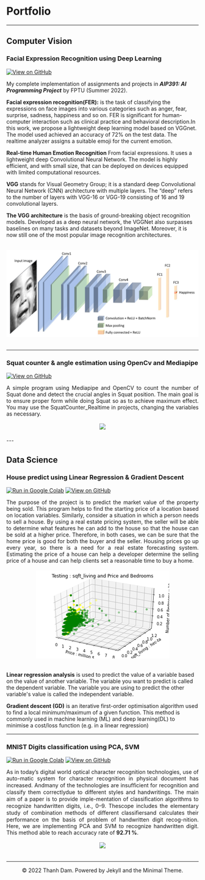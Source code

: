 # Portfolio
---
## Computer Vision

### Facial Expression Recognition using Deep Learning	
[![View on GitHub](https://img.shields.io/badge/GitHub-View_on_GitHub-blue?logo=GitHub)](https://github.com/DamNT055/Facial-expression-recognition-Vgg)

My complete implementation of assignments and projects in ***AIP391: AI Programming Project*** by FPTU (Summer 2022).

**Facial expression recognition(FER):** is the task of classifying the expressions on face images into various categories such as anger, fear, surprise, sadness, happiness and so on. FER is significant for human-computer interaction such as clinical practice and behavioral description.In this work, we propose a lightweight deep learning model based on VGGnet. The model used achieved an accuracy of 72% on the test data. The realtime analyzer assigns a suitable emoji for the current emotion.

**Real-time Human Emotion Recognition** From facial expressions. It uses a lightweight deep Convolutional Neural Network. The model is highly efficient, and with small size, that can be deployed on devices equipped with limited computational resources. 

**VGG** stands for Visual Geometry Group; it is a standard deep Convolutional Neural Network (CNN) architecture with multiple layers. The “deep” refers to the number of layers with VGG-16 or VGG-19 consisting of 16 and 19 convolutional layers.

**The VGG architecture** is the basis of ground-breaking object recognition models. Developed as a deep neural network, the VGGNet also surpasses baselines on many tasks and datasets beyond ImageNet. Moreover, it is now still one of the most popular image recognition architectures.

<br>
<center><img src="https://github.com/DamNT055/Facial-expression-recognition-Vgg/blob/main/images/architecture.jpeg?raw=true"/></center>
<br>

---
### Squat counter & angle estimation using OpenCv and Mediapipe	

[![View on GitHub](https://img.shields.io/badge/GitHub-View_on_GitHub-blue?logo=GitHub)](https://github.com/DamNT055/SquatCounter)


<div style="text-align: justify">A simple program using Mediapipe and OpenCV to count the number of Squat done and detect the crucial angles in Squat position. The main goal is to ensure proper form while doing Squat so as to achieve maximum effect. You may use the SquatCounter_Realtime in projects, changing the variables as necessary.
</div>

<br>
<center><img src="https://github.com/DamNT055/SquatCounter/raw/main/images/yt_squat.gif"/></center>
<br>
---


## Data Science

### House predict using Linear Regression & Gradient Descent

[![Run in Google Colab](https://img.shields.io/badge/Colab-Run_in_Google_Colab-blue?logo=Google&logoColor=FDBA18)](https://drive.google.com/file/d/1tqjjYsYfm_FYFOCcgNJFBVhDge_-49Vu/view?usp=sharing)
[![View on GitHub](https://img.shields.io/badge/GitHub-View_on_GitHub-blue?logo=GitHub)](https://github.com/chriskhanhtran/credit-risk-prediction)

<div style="text-align: justify">The purpose of the project is to predict the market value of the property being sold. This program helps to find the starting price of a location based on location variables. Similarly, consider a situation in which a person needs to sell a house. By using a real estate pricing system, the seller will be able to determine what features he can add to the house so that the house can be sold at a higher price. Therefore, in both cases, we can be sure that the home price is good for both the buyer and the seller. Housing prices go up every year, so there is a need for a real estate forecasting system. Estimating the price of a house can help a developer determine the selling price of a house and can help clients set a reasonable time to buy a home.</div>
<br>
<center><img src="images/download.png"/></center>
<br>

**Linear regression analysis** is used to predict the value of a variable based on the value of another variable. The variable you want to predict is called the dependent variable. The variable you are using to predict the other variable's value is called the independent variable.

**Gradient descent (GD)** is an iterative first-order optimisation algorithm used to find a local minimum/maximum of a given function. This method is commonly used in machine learning (ML) and deep learning(DL) to minimise a cost/loss function (e.g. in a linear regression)

---
### MNIST Digits classification using PCA, SVM
[![Run in Google Colab](https://img.shields.io/badge/Colab-Run_in_Google_Colab-blue?logo=Google&logoColor=FDBA18)](https://drive.google.com/file/d/1WZ0ntqOfyH-oCf0l6dTqphlnl_w3Kqs3/view?usp=sharing)
[![View on GitHub](https://img.shields.io/badge/GitHub-View_on_GitHub-blue?logo=GitHub)](https://github.com/chriskhanhtran/credit-risk-prediction)

<div style="text-align: justify">As in today’s digital world optical character recognition technologies, use of auto-matic system for character recognition in physical document has increased. Andmany of the technologies are insufﬁcient for recognition and classify them correctlydue to different styles and handwritings. The main aim of a paper is to provide imple-mentation of classiﬁcation algorithms to recognize handwritten digits, i.e., 0–9. Thescope includes the elementary study of combination methods of different classiﬁersand calculates their performance on the basis of problem of handwritten digit recog-nition. Here, we are implementing PCA and SVM to recognize handwritten digit. This method able to reach accuracy rate of <b>92.71 %</b>.</div>
<br>
<center><img src="images/ames-house-price.jpg"/></center>
<br>

---

<center>© 2022 Thanh Dam. Powered by Jekyll and the Minimal Theme.</center>
